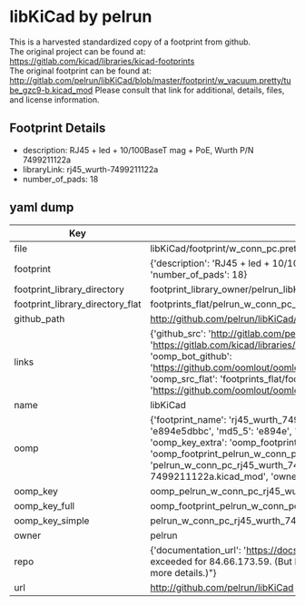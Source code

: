 # libKiCad by pelrun  
This is a harvested standardized copy of a footprint from github.  
The original project can be found at:  
https://gitlab.com/kicad/libraries/kicad-footprints  
The original footprint can be found at:
http://gitlab.com/pelrun/libKiCad/blob/master/footprint/w_vacuum.pretty/tube_gzc9-b.kicad_mod
Please consult that link for additional, details, files, and license information.  
## Footprint Details
* description: RJ45 + led + 10/100BaseT mag + PoE, Wurth P/N 7499211122a  
* libraryLink: rj45_wurth-7499211122a  
* number_of_pads: 18  
## yaml dump  
| Key | Value |  
| --- | --- |  
| file | libKiCad/footprint/w_conn_pc.pretty/rj45_wurth-7499211122a.kicad_mod |  
| footprint | {'description': 'RJ45 + led + 10/100BaseT mag + PoE, Wurth P/N 7499211122a', 'libraryLink': 'rj45_wurth-7499211122a', 'number_of_pads': 18} |  
| footprint_library_directory | footprint_library_owner/pelrun_libKiCad |  
| footprint_library_directory_flat | footprints_flat/pelrun_w_conn_pc_rj45_wurth_7499211122a/working |  
| github_path | http://github.com/pelrun/libKiCad/blob/master/footprint/w_conn_pc.pretty/rj45_wurth-7499211122a.kicad_mod |  
| links | {'github_src': 'http://gitlab.com/pelrun/libKiCad/blob/master/footprint/w_vacuum.pretty/tube_gzc9-b.kicad_mod', 'github_src_repo': 'https://gitlab.com/kicad/libraries/kicad-footprints', 'oomp_bot': 'footprints/pelrun_w_conn_pc_rj45_wurth_7499211122a/working', 'oomp_bot_github': 'https://github.com/oomlout/oomlout_oomp_footprint_bot/tree/main/footprints/pelrun_w_conn_pc_rj45_wurth_7499211122a/working', 'oomp_src_flat': 'footprints_flat/footprints_flat/pelrun_w_conn_pc_rj45_wurth_7499211122a/working', 'oomp_src_flat_github': 'https://github.com/oomlout/oomlout_oomp_footprint_src/tree/main/footprints_flat/pelrun_w_conn_pc_rj45_wurth_7499211122a/working'} |  
| name | libKiCad |  
| oomp | {'footprint_name': 'rj45_wurth_7499211122a', 'library_name': 'w_conn_pc', 'md5': 'e894e5dbbcafd9e67efd4dcf2425e609', 'md5_10': 'e894e5dbbc', 'md5_5': 'e894e', 'md5_6': 'e894e5', 'oomp_key': 'oomp_pelrun_w_conn_pc_rj45_wurth_7499211122a', 'oomp_key_extra': 'oomp_footprint_pelrun_w_conn_pc_rj45_wurth_7499211122a', 'oomp_key_full': 'oomp_footprint_pelrun_w_conn_pc_rj45_wurth_7499211122a_e894e5', 'oomp_key_simple': 'pelrun_w_conn_pc_rj45_wurth_7499211122a', 'original_filename': 'libKiCad/footprint/w_conn_pc.pretty/rj45_wurth-7499211122a.kicad_mod', 'owner_name': 'pelrun'} |  
| oomp_key | oomp_pelrun_w_conn_pc_rj45_wurth_7499211122a |  
| oomp_key_full | oomp_footprint_pelrun_w_conn_pc_rj45_wurth_7499211122a |  
| oomp_key_simple | pelrun_w_conn_pc_rj45_wurth_7499211122a |  
| owner | pelrun |  
| repo | {'documentation_url': 'https://docs.github.com/rest/overview/resources-in-the-rest-api#rate-limiting', 'message': "API rate limit exceeded for 84.66.173.59. (But here's the good news: Authenticated requests get a higher rate limit. Check out the documentation for more details.)"} |  
| url | http://github.com/pelrun/libKiCad |  

